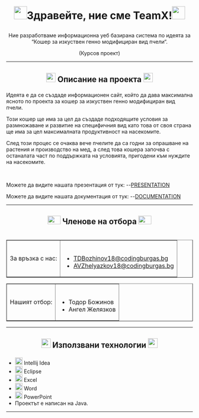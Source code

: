 # <p align=center><img src="https://e7.pngegg.com/pngimages/666/289/png-clipart-light-mathematics-international-mathematical-union-transparency-and-translucency-math-blue-logo-thumbnail.png" width="35" height="35" />Здравейте, ние сме TeamX!<img src="https://e7.pngegg.com/pngimages/666/289/png-clipart-light-mathematics-international-mathematical-union-transparency-and-translucency-math-blue-logo-thumbnail.png" width="35" height="35" /></p>




<p align=center>Ние разработваме информационна уеб базирана система по идеята за “Кошер за изкуствен генно модифициран вид пчели“.</p>
<p align=center>(Курсов проект)</п>




---



## <p align=center><img src="https://i.dlpng.com/static/png/6800398_preview.png" width="25" height="25" /> Описание на проекта <img src="https://i.dlpng.com/static/png/6800398_preview.png" width="25" height="25" /></p>



Идеята е да се създаде информационен сайт, който да дава максимална ясното по проекта за кошер за изкуствен генно модифициран вид пчели.

Този кошер ще има за цел да създаде подходящите условия за размножаване и развитие на специфичния вид като това от своя страна ще има за цел максималната продуктивност на насекомите.

След този процес се очаква вече пчелите да са годни за опрашване на растения и производство на мед, а след това кошера започва с останалата част по поддържката на условията, пригодени към нуждите на насекомите.



<br>



Можете да видите нашата презентация от тук:
--[PRESENTATION](https://github.com/codingburgas/class-2018-projects-java-TDBozhinov18/tree/main/Documents/Presentation)


Можете да видите нашата документация от тук:
--[DOCUMENTATION](https://github.com/codingburgas/class-2018-projects-java-TDBozhinov18/tree/main/Documents/Documentation)


---



## <p align=center><img src = "https://www.pinclipart.com/picdir/middle/14-148399_employee-self-serve-portal-transparent-team-icon-png.png" width="35" height="23" /> Членове на отбора <img src = "https://www.pinclipart.com/picdir/middle/14-148399_employee-self-serve-portal-transparent-team-icon-png.png" width="35" height="23" /></p>
<table border align="right">
<tr>
<td>
За връзка с нас:
</td>
<td>
<br>

- TDBozhinov18@codingburgas.bg
- AVZhelyazkov18@codingburgas.bg
</td>
</tr>
</table>

<table border align="">
<tr>
<td>
Нашият отбор:
</td>

<td>
<br>

- Тодор Божинов
- Ангел Желязков
</td>
</tr>



</table>



---



## <p align=center><img src="https://www.pinclipart.com/picdir/middle/327-3277775_service-catalog-academic-technologies-transparent-background-e-waste.png" width="25" height="25" /> Използвани технологии <img src="https://www.pinclipart.com/picdir/middle/327-3277775_service-catalog-academic-technologies-transparent-background-e-waste.png" width="26" height="26" /></p>


- <img src="[https://brandslogos.com/wp-content/uploads/images/eclipse-logo-vector.svg?width=541&height=541](https://upload.wikimedia.org/wikipedia/commons/thumb/9/9c/IntelliJ_IDEA_Icon.svg/1024px-IntelliJ_IDEA_Icon.svg.png)" width="20"> Intellij Idea
- <img src="https://brandslogos.com/wp-content/uploads/images/eclipse-logo-vector.svg?width=541&height=541" width="20"> Eclipse
- <img src="https://media.discordapp.net/attachments/815253581149896790/818134368848969728/1043px-Microsoft_Excel_2013_logo.svg_.png?width=551&height=541" width="20"> Excel
- <img src="https://www.wizcase.com/wp-content/uploads/2020/01/Microsoft-Word-Logo.png" width="20"> Word
- <img src="https://media.discordapp.net/attachments/815253581149896790/818136011359518780/kisspng-microsoft-powerpoint-computer-software-microsoft-o-5b3b3927c75c49.3318087715306079118166-rem.png" width="20"> PowerPoint
- Проектът е написан на Java.
***
